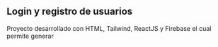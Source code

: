 ## Login y registro de usuarios
Proyecto desarrollado con HTML, Tailwind, ReactJS y Firebase el cual permite generar 
